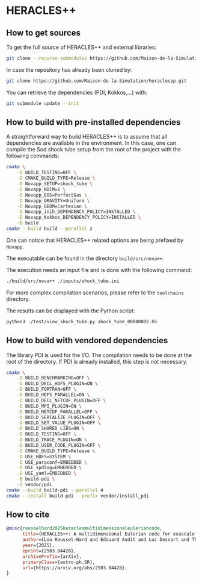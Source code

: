 <!--
SPDX-FileCopyrightText: 2025 The HERACLES++ development team, see COPYRIGHT.md file

SPDX-License-Identifier: MIT
-->

# HERACLES++

## How to get sources

To get the full source of HERACLES++ and external libraries:

```bash
git clone --recurse-submodules https://github.com/Maison-de-la-Simulation/heraclespp.git
```

In case the repository has already been cloned by:

```bash
git clone https://github.com/Maison-de-la-Simulation/heraclespp.git
```

You can retrieve the dependencies (PDI, Kokkos,...) with:

```bash
git submodule update --init
```

## How to build with pre-installed dependencies

A straightforward way to build HERACLES++ is to assume that all dependencies are available in the environment. In this case, one can compile the Sod shock tube setup from the root of the project with the following commands:

```bash
cmake \
    -D BUILD_TESTING=OFF \
    -D CMAKE_BUILD_TYPE=Release \
    -D Novapp_SETUP=shock_tube \
    -D Novapp_NDIM=1 \
    -D Novapp_EOS=PerfectGas \
    -D Novapp_GRAVITY=Uniform \
    -D Novapp_GEOM=Cartesian \
    -D Novapp_inih_DEPENDENCY_POLICY=INSTALLED \
    -D Novapp_Kokkos_DEPENDENCY_POLICY=INSTALLED \
    -B build
cmake --build build --parallel 2
```

One can notice that HERACLES++ related options are being prefixed by `Novapp`.

The executable can be found in the directory `build/src/nova++`.

The execution needs an input file and is done with the following command:

```bash
./build/src/nova++ ./inputs/shock_tube.ini
```

For more complex compilation scenarios, please refer to the `toolchains` directory.

The results can be displayed with the Python script:

```bash
python3 ./test/view_shock_tube.py shock_tube_00000002.h5
```

## How to build with vendored dependencies

The library PDI is used for the I/O. The compilation needs to be done at the root of the directory. If PDI is already installed, this step is not necessary.

```bash
cmake \
    -D BUILD_BENCHMARKING=OFF \
    -D BUILD_DECL_HDF5_PLUGIN=ON \
    -D BUILD_FORTRAN=OFF \
    -D BUILD_HDF5_PARALLEL=ON \
    -D BUILD_DECL_NETCDF_PLUGIN=OFF \
    -D BUILD_MPI_PLUGIN=ON \
    -D BUILD_NETCDF_PARALLEL=OFF \
    -D BUILD_SERIALIZE_PLUGIN=OFF \
    -D BUILD_SET_VALUE_PLUGIN=OFF \
    -D BUILD_SHARED_LIBS=ON \
    -D BUILD_TESTING=OFF \
    -D BUILD_TRACE_PLUGIN=ON \
    -D BUILD_USER_CODE_PLUGIN=OFF \
    -D CMAKE_BUILD_TYPE=Release \
    -D USE_HDF5=SYSTEM \
    -D USE_paraconf=EMBEDDED \
    -D USE_spdlog=EMBEDDED \
    -D USE_yaml=EMBEDDED \
    -B build-pdi \
    -S vendor/pdi
cmake --build build-pdi --parallel 4
cmake --install build-pdi --prefix vendor/install_pdi
```

## How to cite

```BibTex
@misc{rousselhard2025heraclesmultidimensionaleuleriancode,
      title={HERACLES++: A multidimensional Eulerian code for exascale computing},
      author={Lou Roussel-Hard and Edouard Audit and Luc Dessart and Thomas Padioleau and Yushan Wang},
      year={2025},
      eprint={2503.04428},
      archivePrefix={arXiv},
      primaryClass={astro-ph.SR},
      url={https://arxiv.org/abs/2503.04428},
}
```
